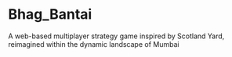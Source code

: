 # Bhag_Bantai
A web-based multiplayer strategy game inspired by Scotland Yard, reimagined within the dynamic landscape of Mumbai
